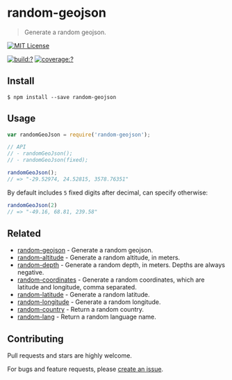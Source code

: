 # random-geojson

> Generate a random geojson.

[![MIT License](https://img.shields.io/badge/license-MIT_License-green.svg?style=flat-square)](https://github.com/mock-end/random-geojson/blob/master/LICENSE)

[![build:?](https://img.shields.io/travis/mock-end/random-geojson/master.svg?style=flat-square)](https://travis-ci.org/mock-end/random-geojson)
[![coverage:?](https://img.shields.io/coveralls/mock-end/random-geojson/master.svg?style=flat-square)](https://coveralls.io/github/mock-end/random-geojson)


## Install

```
$ npm install --save random-geojson 
```

## Usage

```js
var randomGeoJson = require('random-geojson');

// API
// - randomGeoJson();
// - randomGeoJson(fixed);

randomGeoJson();
// => "-29.52974, 24.52815, 3578.76351"
```

By default includes `5` fixed digits after decimal, can specify otherwise:

```js
randomGeoJson(2)
// => "-49.16, 68.81, 239.58"
```

## Related

- [random-geojson](https://github.com/mock-end/random-geojson) - Generate a random geojson.
- [random-altitude](https://github.com/mock-end/random-altitude) - Generate a random altitude, in meters.
- [random-depth](https://github.com/mock-end/random-depth) - Generate a random depth, in meters. Depths are always negative.
- [random-coordinates](https://github.com/mock-end/random-coordinates) - Generate a random coordinates, which are latitude and longitude, comma separated.
- [random-latitude](https://github.com/mock-end/random-latitude) - Generate a random latitude.
- [random-longitude](https://github.com/mock-end/random-longitude) - Generate a random longitude.
- [random-country](https://github.com/mock-end/random-country) - Return a random country. 
- [random-lang](https://github.com/mock-end/random-lang) - Return a random language name.


## Contributing

Pull requests and stars are highly welcome.

For bugs and feature requests, please [create an issue](https://github.com/mock-end/random-geojson/issues/new).
